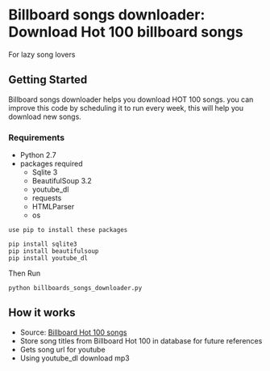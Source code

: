 # Billboard songs downloader: Download Hot 100 billboard songs
For lazy song lovers

## Getting Started

Billboard songs downloader helps you download HOT 100 songs.
you can improve this code by scheduling it to run every week, this will help you download new songs.

### Requirements
* Python 2.7
* packages required
  * Sqlite 3
  * BeautifulSoup 3.2
  * youtube_dl
  * requests
  * HTMLParser
  * os

```
use pip to install these packages

pip install sqlite3
pip install beautifulsoup
pip install youtube_dl

```

Then Run
```
python billboards_songs_downloader.py

```


## How it works
* Source: [Billboard Hot 100 songs](http://www.billboard.com/charts/hot-100)
* Store song titles from Billboard Hot 100 in database for future references
* Gets song url for youtube
* Using youtube_dl download mp3
